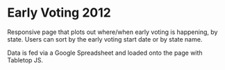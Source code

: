 Early Voting 2012
============

Responsive page that plots out where/when early voting is happening, by state. Users can sort by the early voting start date or by state name.

Data is fed via a Google Spreadsheet and loaded onto the page with Tabletop JS.
